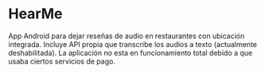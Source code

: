 # HearMe
App Android para dejar reseñas de audio en restaurantes con ubicación integrada.  Incluye API propia que transcribe los audios a texto (actualmente deshabilitada). La aplicación no esta en funcionamiento total debido a que usaba ciertos servicios de pago.
